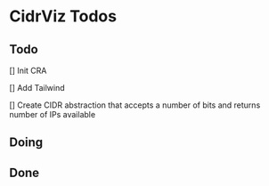 # CidrViz Todos

## Todo

[] Init CRA

[] Add Tailwind

[] Create CIDR abstraction that accepts a number of bits and returns number of IPs available

## Doing

## Done
